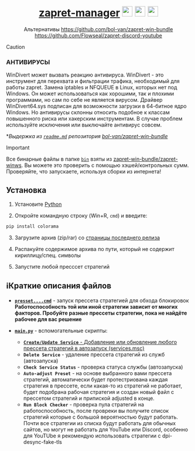 <div align="center">
  
#  <a href="https://github.com/SlenderSolo/zapret-manager">zapret-manager</a> <img src="https://cdn-icons-png.flaticon.com/128/5968/5968756.png" height=28 /> <img src="https://cdn-icons-png.flaticon.com/128/1384/1384060.png" height=28 /> <img src="https://cdn-icons-png.flaticon.com/512/5968/5968819.png" height=28 />

Альтернативы https://github.com/bol-van/zapret-win-bundle https://github.com/Flowseal/zapret-discord-youtube
</div>

> [!CAUTION]
>
> ### АНТИВИРУСЫ
> WinDivert может вызвать реакцию антивируса.
> WinDivert - это инструмент для перехвата и фильтрации трафика, необходимый для работы zapret.
> Замена iptables и NFQUEUE в Linux, которых нет под Windows.
> Он может использоваться как хорошими, так и плохими программами, но сам по себе не является вирусом.
> Драйвер WinDivert64.sys подписан для возможности загрузки в 64-битное ядро Windows.
> Но антивирусы склонны относить подобное к классам повышенного риска или хакерским инструментам.
> В случае проблем используйте исключения или выключайте антивирус совсем.
>
> **Выдержка из [`readme.md`](https://github.com/bol-van/zapret-win-bundle/blob/master/readme.md#%D0%B0%D0%BD%D1%82%D0%B8%D0%B2%D0%B8%D1%80%D1%83%D1%81%D1%8B) репозитория [bol-van/zapret-win-bundle](https://github.com/bol-van/zapret-win-bundle)*

> [!IMPORTANT]
> Все бинарные файлы в папке [`bin`](./bin) взяты из [zapret-win-bundle/zapret-winws](https://github.com/bol-van/zapret-win-bundle/tree/master/zapret-winws). Вы можете это проверить с помощью хэшей/контрольных сумм. Проверяйте, что запускаете, используя сборки из интернета!

## Установка

1. Установите [Python](https://python.org/downloads/)

2. Откройте командную строку (Win+R, `cmd`) и введите:
```cmd
pip install colorama
```

3. Загрузите архив (zip/rar) со [страницы последнего релиза](https://github.com/Flowseal/zapret-discord-youtube/releases/latest)

4. Распакуйте содержимое архива по пути, который не содержит кириллицу/спец. символы

5. Запустите любой пресссет стратегий 

## ℹКраткие описания файлов

- [**`presset....cmd`**](./presset_fakeds_m.cmd) - запуск прессета стратегией для обхода блокировок  
  **Работоспособность той или иной стратегии зависит от многих факторов. Пробуйте разные прессеты стратегии, пока не найдёте рабочее для вас решение**

- [**`main.py`**](./main.py) - вспомогательные скрипты:
  - <ins>**`Create/Update Service`** - Добавление или обновление любого прессета стратегий в автозапуск (services.msc)</ins>
  - **`Delete Service`** - удаление прессета стратегий из служб (автозапуска)
  - **`Check Service Status`** - проверка статуса службы (автозапуска)
  - **`Auto-adjust Preset`** - на основе выбранного вами прессета стратегий, автоматически будет протестриована каждая стратегия в прессете,
  если какая-то из стратегий не работает, будет подобрана рабочая стратегия и создан новый файл с прессетом стратегий и припиской adjusted в конце.
  - **`Run Block Checker`** - проверка пула стратегий на работоспособность, после провреки вы получите список стратегий
  которые с большой вероятностью будут работать. Почти все стратегии из списка будут работать для обычных сайтов,
  но могут не работать для YouTube или Discord, особенно для YouTUbe я рекомендую использовать стратегии с dpi-desync-fake-tls
